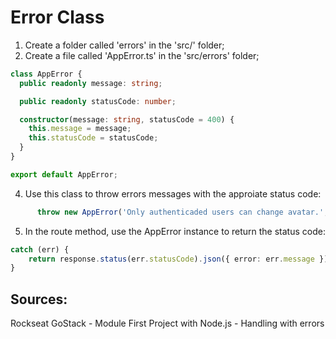 # Error Class

1. Create a folder called 'errors' in the 'src/' folder; 
2. Create a file called 'AppError.ts' in the 'src/errors' folder; 
```typescript
class AppError {
  public readonly message: string;

  public readonly statusCode: number;

  constructor(message: string, statusCode = 400) {
    this.message = message;
    this.statusCode = statusCode;
  }
}

export default AppError;
```
4. Use this class to throw errors messages with the approiate status code:
```typescript
      throw new AppError('Only authenticaded users can change avatar.', 401);
```
5. In the route method, use the AppError instance to return the status code:
```typescript
catch (err) {
    return response.status(err.statusCode).json({ error: err.message });
}
```
## Sources:
Rockseat GoStack - Module First Project with Node.js - Handling with errors